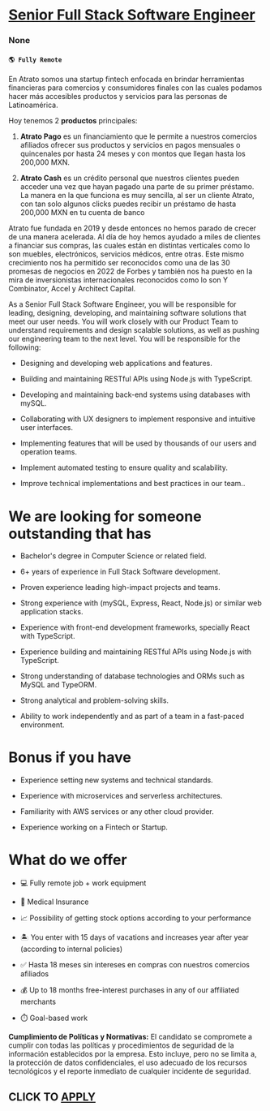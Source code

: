 # [Senior Full Stack Software Engineer](https://www.remotewlb.com/apply/senior-full-stack-software-engineer-134177)  
### None  
#### `🌎 Fully Remote`  

En Atrato somos una startup fintech enfocada en brindar herramientas financieras para comercios y consumidores finales con las cuales podamos hacer más accesibles productos y servicios para las personas de Latinoamérica.

Hoy tenemos 2 **productos** principales:

  1.  **Atrato Pago** es un financiamiento que le permite a nuestros comercios afiliados ofrecer sus productos y servicios en pagos mensuales o quincenales por hasta 24 meses y con montos que llegan hasta los 200,000 MXN.

  2.  **Atrato Cash** es un crédito personal que nuestros clientes pueden acceder una vez que hayan pagado una parte de su primer préstamo. La manera en la que funciona es muy sencilla, al ser un cliente Atrato, con tan solo algunos clicks puedes recibir un préstamo de hasta 200,000 MXN en tu cuenta de banco

Atrato fue fundada en 2019 y desde entonces no hemos parado de crecer de una manera acelerada. Al día de hoy hemos ayudado a miles de clientes a financiar sus compras, las cuales están en distintas verticales como lo son muebles, electrónicos, servicios médicos, entre otras. Este mismo crecimiento nos ha permitido ser reconocidos como una de las 30 promesas de negocios en 2022 de Forbes y también nos ha puesto en la mira de inversionistas internacionales reconocidos como lo son Y Combinator, Accel y Architect Capital.

As a Senior Full Stack Software Engineer, you will be responsible for leading, designing, developing, and maintaining software solutions that meet our user needs. You will work closely with our Product Team to understand requirements and design scalable solutions, as well as pushing our engineering team to the next level. You will be responsible for the following:

  * Designing and developing web applications and features.

  * Building and maintaining RESTful APIs using Node.js with TypeScript.

  * Developing and maintaining back-end systems using databases with mySQL.

  * Collaborating with UX designers to implement responsive and intuitive user interfaces.

  * Implementing features that will be used by thousands of our users and operation teams.

  * Implement automated testing to ensure quality and scalability.

  * Improve technical implementations and best practices in our team..

# We are looking for someone outstanding that has

  * Bachelor's degree in Computer Science or related field.

  * 6+ years of experience in Full Stack Software development.

  * Proven experience leading high-impact projects and teams.

  * Strong experience with (mySQL, Express, React, Node.js) or similar web application stacks.

  * Experience with front-end development frameworks, specially React with TypeScript.

  * Experience building and maintaining RESTful APIs using Node.js with TypeScript.

  * Strong understanding of database technologies and ORMs such as MySQL and TypeORM.

  * Strong analytical and problem-solving skills.

  * Ability to work independently and as part of a team in a fast-paced environment.

# Bonus if you have

  * Experience setting new systems and technical standards.

  * Experience with microservices and serverless architectures.

  * Familiarity with AWS services or any other cloud provider.

  * Experience working on a Fintech or Startup.

# What do we offer

  * 💻 Fully remote job + work equipment

  * 🏥 Medical Insurance

  * 📈 Possibility of getting stock options according to your performance

  * 🏝 You enter with 15 days of vacations and increases year after year (according to internal policies)

  * ✅ Hasta 18 meses sin intereses en compras con nuestros comercios afiliados

  * 💰 Up to 18 months free-interest purchases in any of our affiliated merchants

  * ⏱️ Goal-based work

 **Cumplimiento de Políticas y Normativas:** El candidato se compromete a cumplir con todas las políticas y procedimientos de seguridad de la información establecidos por la empresa. Esto incluye, pero no se limita a, la protección de datos confidenciales, el uso adecuado de los recursos tecnológicos y el reporte inmediato de cualquier incidente de seguridad.

  
## CLICK TO [APPLY](https://www.remotewlb.com/apply/senior-full-stack-software-engineer-134177)

